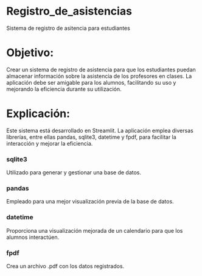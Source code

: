 # Registro_de_asistencias
Sistema de registro de asitencia para estudiantes
# Objetivo:
Crear un sistema de registro de asistencia para que los estudiantes puedan almacenar información sobre la asistencia de los profesores en clases. La aplicación debe ser amigable para los alumnos, facilitando su uso y mejorando la eficiencia durante su utilización.
# Explicación:
Este sistema está desarrollado en Streamlit. La aplicación emplea diversas librerías, entre ellas pandas, sqlite3, datetime y fpdf, para facilitar la interacción y mejorar la eficiencia.

### sqlite3
Utilizado para generar y gestionar una base de datos.
### pandas
Empleado para una mejor visualización previa de la base de datos.
### datetime
Proporciona una visualización mejorada de un calendario para que los alumnos interactúen.
### fpdf
Crea un archivo .pdf con los datos registrados.
